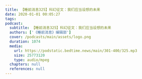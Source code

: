 ```yaml
---
title: 【睡前消息325】科幻征文：我们应当设想的未来
date: 2020-01-01 00:05:27
tags:
podcast:
  subtitle: 【睡前消息325】科幻征文：我们应当设想的未来
  authors: ['《睡前消息》编辑部']
  cover: /podcasts/main/assets/logo.png
  duration: 1074
  media:
    url: https://podstatic.bedtime.news/main/301-400/325.mp3
    size: 25773120
    type: audio/mpeg
  chapters: null
  references: null
---
```

